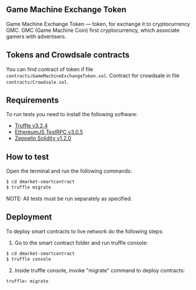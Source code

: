 ## Game Machine Exchange Token

Game Machine Exchange Token — token, for exchange it to cryptocurrency GMC.
GMC (Game Machine Coin) first cryptocurrency, which associate gamers with advertisers.

## Tokens and Crowdsale contracts

You can find contract of token if file `contracts/GameMachineExchangeToken.sol`. Contract for crowdsale in file `contracts/Crowdsale.sol`.

## Requirements

To run tests you need to install the following software:

- [Truffle v3.2.4](https://github.com/trufflesuite/truffle-core)
- [EthereumJS TestRPC v3.0.5](https://github.com/ethereumjs/testrpc)
- [Zeppelin Solidity v1.2.0](https://github.com/OpenZeppelin/zeppelin-solidity)

## How to test

Open the terminal and run the following commands:

```sh
$ cd dmarket-smartcontract
$ truffle migrate
```

NOTE: All tests must be run separately as specified.


## Deployment

To deploy smart contracts to live network do the following steps:
1. Go to the smart contract folder and run truffle console:
```sh
$ cd dmarket-smartcontract
$ truffle console
```
2. Inside truffle console, invoke "migrate" command to deploy contracts:
```sh
truffle> migrate
